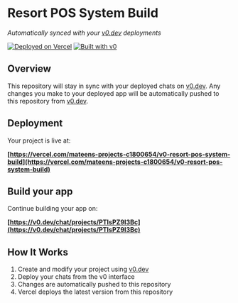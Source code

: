 # Resort POS System Build

*Automatically synced with your [v0.dev](https://v0.dev) deployments*

[![Deployed on Vercel](https://img.shields.io/badge/Deployed%20on-Vercel-black?style=for-the-badge&logo=vercel)](https://vercel.com/mateens-projects-c1800654/v0-resort-pos-system-build)
[![Built with v0](https://img.shields.io/badge/Built%20with-v0.dev-black?style=for-the-badge)](https://v0.dev/chat/projects/PTIsPZ9I3Bc)

## Overview

This repository will stay in sync with your deployed chats on [v0.dev](https://v0.dev).
Any changes you make to your deployed app will be automatically pushed to this repository from [v0.dev](https://v0.dev).

## Deployment

Your project is live at:

**[https://vercel.com/mateens-projects-c1800654/v0-resort-pos-system-build](https://vercel.com/mateens-projects-c1800654/v0-resort-pos-system-build)**

## Build your app

Continue building your app on:

**[https://v0.dev/chat/projects/PTIsPZ9I3Bc](https://v0.dev/chat/projects/PTIsPZ9I3Bc)**

## How It Works

1. Create and modify your project using [v0.dev](https://v0.dev)
2. Deploy your chats from the v0 interface
3. Changes are automatically pushed to this repository
4. Vercel deploys the latest version from this repository
